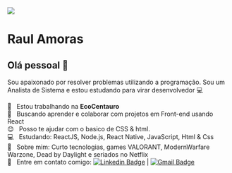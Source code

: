 
<img width="auto" src="https://lh3.googleusercontent.com/KbEHMnF-ESKunQ_nefMcs0X-Xhks_wtS5mDW8ocsi1-dLO5I6hBFLlVZkrvPpbbPWmHJQZSoLNtWmryx4RzPwByA1hX5SvT2GTtr4FyrYLRaW3Pn65bGUtnEEnWqw-Tws0dKTLCaWPtG_yvGbPeD_wabgS8_iR64PvCfonRUZ9bT1QzTLZIxhRam97uYgSIjS022fPiyadQNs2xprhn2r9k7W-oauE6i0tMNPzsqsyWYTvAcSCPbwe7bR9zSj1pd5BTBF3oSSlphzGq-j8ty5TmgnqYcXY5Fz90tSSwdaYOqrXiYVevjemZBvAnZbxY_fDMFAALubS4YUYKE2fFqvf4QB5FsP-55G9U_2fxhLVw9j4lv7-6m5491s_D3ETRYPr3f2ape4wpuF8wMieEgwmFqucrn4xfvmn5mEkglnbriD4bf8vyLcp1__4Dx-PGaqdabkX9oWX1rd7XgccgaoC9qwdYJ420A15TnvE4LJCBBQVP25XOJ83zIfGYE9B5wS_bMAnUehyJciodhpgqdCy97fXPxTDWI-fcr0lPROA3ejnYTqv5CBCiGGrpWPYtCZLGSmbfpHZDFV0v1zeZGAyZaK3_Rm6njaqJzAqBWRNpjvttxL4DB_nlx7NQoEuSvJQrktjPn2bHWe_cjFCYDLAJd4Z3dTupxvCM0CxBdlf4EJ8AW80vF4DXi5tq0ENS8ttgBHmtlUJrkdgtWKQUkBdCE=w1855-h783-no?authuser=0">

# Raul Amoras

## Olá pessoal 👋
Sou apaixonado por resolver problemas utilizando a programação.
Sou um Analista de Sistema e estou estudando para virar desenvolvedor  :computer:

 :rocket:  &nbsp; Estou trabalhando na **EcoCentauro**
 <br/> :purple_heart: &nbsp; Buscando aprender e colaborar com projetos em Front-end usando React
 <br/> :blush: &nbsp; Posso te ajudar com o basico de CSS & html.
 <br/> :computer: &nbsp; Estudando: ReactJS, Node.js, React Native, JavaScript, Html & Css
 <br/> 💬  &nbsp; Sobre mim: Curto tecnologias, games VALORANT, ModernWarfare Warzone, Dead by Daylight e seriados no Netflix
 <br/> :email: &nbsp; Entre em contato comigo: [![Linkedin Badge](https://img.shields.io/badge/-RaulAmoras-blue?style=flat-square&logo=Linkedin&logoColor=white&link=https://linkedin.com/in/raul-amoras-1041721b1/)](https://www.linkedin.com/in/raul-amoras-1041721b1/) 
| 
[![Gmail Badge](https://img.shields.io/badge/-Raul.amoras@gmail.com-c14438?style=flat-square&logo=Gmail&logoColor=white&link=mailto:Raul.amoras@gmail.com)](mailto:Raul.amoras@gmail.com)
